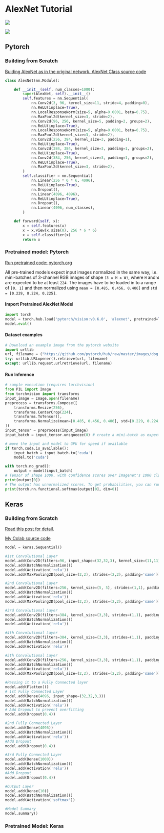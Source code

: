 # AlexNet Tutorial

![](<../../images/image (239).png>)

![](<../../images/image (236).png>)

## Pytorch

### Building from Scratch

[Buiding AlexNet as in the original network. AlexNet Class source code](https://gist.githubusercontent.com/quanhua92/98959ac7e407b2c3e4ef7fa192ac6954/raw/c0a870200ee33a3b99dda9d20b5ee9f65d59bd6b/alexnet\_lrn.py)

```python
class AlexNet(nn.Module):

    def __init__(self, num_classes=1000):
        super(AlexNet, self).__init__()
        self.features = nn.Sequential(
            nn.Conv2d(3, 96, kernel_size=11, stride=4, padding=0),
            nn.ReLU(inplace=True),
            nn.LocalResponseNorm(size=5, alpha=0.0001, beta=0.75),
            nn.MaxPool2d(kernel_size=3, stride=2),
            nn.Conv2d(96, 256, kernel_size=5, padding=2, groups=2),
            nn.ReLU(inplace=True),
            nn.LocalResponseNorm(size=5, alpha=0.0001, beta=0.75),
            nn.MaxPool2d(kernel_size=3, stride=2),
            nn.Conv2d(256, 384, kernel_size=3, padding=1),
            nn.ReLU(inplace=True),
            nn.Conv2d(384, 384, kernel_size=3, padding=1, groups=2),
            nn.ReLU(inplace=True),
            nn.Conv2d(384, 256, kernel_size=3, padding=1, groups=2),
            nn.ReLU(inplace=True),
            nn.MaxPool2d(kernel_size=3, stride=2),
        )
        self.classifier = nn.Sequential(
            nn.Linear(256 * 6 * 6, 4096),
            nn.ReLU(inplace=True),
            nn.Dropout(),
            nn.Linear(4096, 4096),
            nn.ReLU(inplace=True),
            nn.Dropout(),
            nn.Linear(4096, num_classes),
        )

    def forward(self, x):
        x = self.features(x)
        x = x.view(x.size(0), 256 * 6 * 6)
        x = self.classifier(x)
        return x
```

### Pretrained model: Pytorch

[Run pretrained code: pytorch.org](https://pytorch.org/hub/pytorch\_vision\_alexnet/)

All pre-trained models expect input images normalized in the same way, i.e. mini-batches of 3-channel RGB images of shape `(3 x H x W)`, where `H` and `W` are expected to be at least `224`. The images have to be loaded in to a range of `[0, 1]` and then normalized using `mean = [0.485, 0.456, 0.406]` and `std = [0.229, 0.224, 0.225]`.

#### Import Pretrained AlexNet Model

```python
import torch
model = torch.hub.load('pytorch/vision:v0.6.0', 'alexnet', pretrained=True)
model.eval()
```

#### Dataset examples

```python
# Download an example image from the pytorch website
import urllib
url, filename = ("https://github.com/pytorch/hub/raw/master/images/dog.jpg", "dog.jpg")
try: urllib.URLopener().retrieve(url, filename)
except: urllib.request.urlretrieve(url, filename)
```

#### Run Inference

```python
# sample execution (requires torchvision)
from PIL import Image
from torchvision import transforms
input_image = Image.open(filename)
preprocess = transforms.Compose([
    transforms.Resize(256),
    transforms.CenterCrop(224),
    transforms.ToTensor(),
    transforms.Normalize(mean=[0.485, 0.456, 0.406], std=[0.229, 0.224, 0.225]),
])
input_tensor = preprocess(input_image)
input_batch = input_tensor.unsqueeze(0) # create a mini-batch as expected by the model

# move the input and model to GPU for speed if available
if torch.cuda.is_available():
    input_batch = input_batch.to('cuda')
    model.to('cuda')

with torch.no_grad():
    output = model(input_batch)
# Tensor of shape 1000, with confidence scores over Imagenet's 1000 classes
print(output[0])
# The output has unnormalized scores. To get probabilities, you can run a softmax on it.
print(torch.nn.functional.softmax(output[0], dim=0))
```

## Keras

### Building from Scratch

[Read this post for detail](https://towardsdatascience.com/implementing-alexnet-cnn-architecture-using-tensorflow-2-0-and-keras-2113e090ad98).

[My Colab source code](https://colab.research.google.com/drive/1BjozVZ\_ppmB66lnwEcVN5gqB3L61CJeX#scrollTo=kN38jAKBZ4-t)

```python
model = keras.Sequential()

#1st Convolutional Layer
model.add(Conv2D(filters=96, input_shape=(32,32,3), kernel_size=(11,11), strides=(4,4), padding='same'))
model.add(BatchNormalization())
model.add(Activation('relu'))
model.add(MaxPooling2D(pool_size=(2,2), strides=(2,2), padding='same'))

#2nd Convolutional Layer
model.add(Conv2D(filters=256, kernel_size=(5, 5), strides=(1,1), padding='same'))
model.add(BatchNormalization())
model.add(Activation('relu'))
model.add(MaxPooling2D(pool_size=(2,2), strides=(2,2), padding='same'))

#3rd Convolutional Layer
model.add(Conv2D(filters=384, kernel_size=(3,3), strides=(1,1), padding='same'))
model.add(BatchNormalization())
model.add(Activation('relu'))

#4th Convolutional Layer
model.add(Conv2D(filters=384, kernel_size=(3,3), strides=(1,1), padding='same'))
model.add(BatchNormalization())
model.add(Activation('relu'))

#5th Convolutional Layer
model.add(Conv2D(filters=256, kernel_size=(3,3), strides=(1,1), padding='same'))
model.add(BatchNormalization())
model.add(Activation('relu'))
model.add(MaxPooling2D(pool_size=(2,2), strides=(2,2), padding='same'))

#Passing it to a Fully Connected layer
model.add(Flatten())
# 1st Fully Connected Layer
model.add(Dense(4096, input_shape=(32,32,3,)))
model.add(BatchNormalization())
model.add(Activation('relu'))
# Add Dropout to prevent overfitting
model.add(Dropout(0.4))

#2nd Fully Connected Layer
model.add(Dense(4096))
model.add(BatchNormalization())
model.add(Activation('relu'))
#Add Dropout
model.add(Dropout(0.4))

#3rd Fully Connected Layer
model.add(Dense(1000))
model.add(BatchNormalization())
model.add(Activation('relu'))
#Add Dropout
model.add(Dropout(0.4))

#Output Layer
model.add(Dense(10))
model.add(BatchNormalization())
model.add(Activation('softmax'))

#Model Summary
model.summary()
```

### Pretrained Model: Keras
